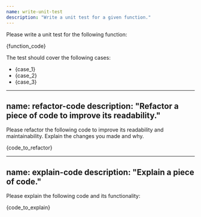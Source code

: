 ```yaml
---
name: write-unit-test
description: "Write a unit test for a given function."
---
```


Please write a unit test for the following function:

{function_code}

The test should cover the following cases:
*   {case_1}
*   {case_2}
*   {case_3}

---
name: refactor-code
description: "Refactor a piece of code to improve its readability."
---

Please refactor the following code to improve its readability and maintainability. Explain the changes you made and why.

{code_to_refactor}

---
name: explain-code
description: "Explain a piece of code."
---

Please explain the following code and its functionality:

{code_to_explain}
